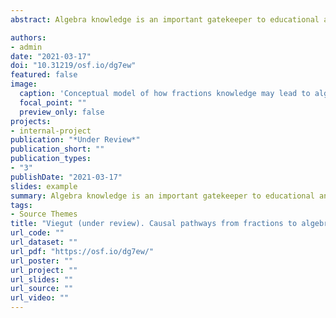 ```yaml
---
abstract: Algebra knowledge is an important gatekeeper to educational and economic opportunity. Both math education researchers and psychologists have shown that fractions may be a key to this gate (e.g., Hackenberg, 2013; Siegler et al., 2012). However, psychological and educational research on the fractions-algebra association has been disconnected, with separate frameworks, definitions, and designs. This integrative review synthesizes evidence from both disciplines about how and why fractions knowledge leads to stronger algebra knowledge. I suggest that the strength of causal evidence is limited by idiosyncratic measurement, limited longitudinal research, and imprecise definitions. I also review six plausible fractions-to-algebra mechanisms, which future research should empirically test. Throughout, I argue that more nuanced understanding of the fractions-algebra association will require interdisciplinary teams. Finally, I propose an integrative conceptual model of how fractions knowledge may lead to success in algebra and suggest new directions for collaborative investigation to inform developmental theory and educational practice.

authors:
- admin
date: "2021-03-17"
doi: "10.31219/osf.io/dg7ew"
featured: false
image: 
  caption: 'Conceptual model of how fractions knowledge may lead to algebra knowledge. Students’ cognitive, affective, and demographic characteristics influence both types of knowledge (grey). As discussed throughout this review, fractions knowledge may influence algebra through many possible mediators (blue). Future studies should test these paths. The green and orange shaded regions indicate that both fractions and algebra contain many subconstructs and develop gradually over time.'
  focal_point: ""
  preview_only: false
projects:
- internal-project
publication: "*Under Review*"
publication_short: ""
publication_types:
- "3"
publishDate: "2021-03-17"
slides: example
summary: Algebra knowledge is an important gatekeeper to educational and economic opportunity. Both math education researchers and psychologists have shown that fractions may be a key to this gate (e.g., Hackenberg, 2013; Siegler et al., 2012). However, psychological and educational research on the fractions-algebra association has been disconnected, with separate frameworks, definitions, and designs. This integrative review synthesizes evidence from both disciplines about how and why fractions knowledge leads to stronger algebra knowledge.
tags:
- Source Themes
title: "Viegut (under review). Causal pathways from fractions to algebra: Integrating psychology and math education perspectives"
url_code: ""
url_dataset: ""
url_pdf: "https://osf.io/dg7ew/"
url_poster: ""
url_project: ""
url_slides: ""
url_source: ""
url_video: ""
---
```


